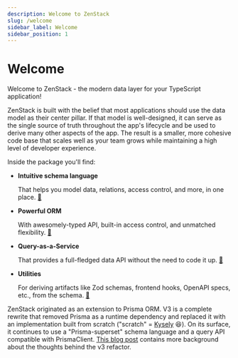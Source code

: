 ```yaml
---
description: Welcome to ZenStack
slug: /welcome
sidebar_label: Welcome
sidebar_position: 1
---
```


# Welcome

Welcome to ZenStack - the modern data layer for your TypeScript application!

ZenStack is built with the belief that most applications should use the data model as their center pillar. If that model is well-designed, it can serve as the single source of truth throughout the app's lifecycle and be used to derive many other aspects of the app. The result is a smaller, more cohesive code base that scales well as your team grows while maintaining a high level of developer experience.

Inside the package you'll find:

- **Intuitive schema language**
  
  That helps you model data, relations, access control, and more, in one place. [🔗](./modeling/)

- **Powerful ORM**
  
  With awesomely-typed API, built-in access control, and unmatched flexibility. [🔗](./orm/)

- **Query-as-a-Service**
  
  That provides a full-fledged data API without the need to code it up. [🔗](./service/)

- **Utilities**
  
  For deriving artifacts like Zod schemas, frontend hooks, OpenAPI specs, etc., from the schema. [🔗](./category/utilities)

ZenStack originated as an extension to Prisma ORM. V3 is a complete rewrite that removed Prisma as a runtime dependency and replaced it with an implementation built from scratch ("scratch" = [Kysely](https://kysely.dev/) 😆). On its surface, it continues to use a "Prisma-superset" schema language and a query API compatible with PrismaClient. [This blog post](https://zenstack.dev/blog/next-chapter-1) contains more background about the thoughts behind the v3 refactor.